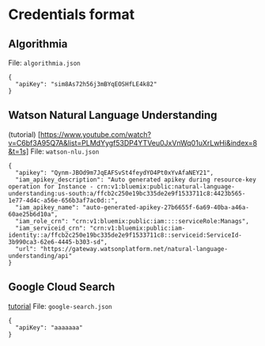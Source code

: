 # Credentials format

## Algorithmia

File: `algorithmia.json`

```
{
  "apiKey": "sim8As72h56j3mBYqEOSHfLE4k82"
}
```

## Watson Natural Language Understanding
(tutorial) [https://www.youtube.com/watch?v=C6bf3A95Q7A&list=PLMdYygf53DP4YTVeu0JxVnWq01uXrLwHi&index=8&t=1s]
File: `watson-nlu.json`

```
{
  "apikey": "Qynm-JBOd9m7JqEAFSvSt4feydYO4Pt0xYvAfaNEY21",
  "iam_apikey_description": "Auto generated apikey during resource-key operation for Instance - crn:v1:bluemix:public:natural-language-understanding:us-south:a/ffcb2c250e19bc335de2e9f1533711c8:4423b565-1e77-4d4c-a56e-656b3af7ac0d::",
  "iam_apikey_name": "auto-generated-apikey-27b6655f-6a69-40ba-a46a-60ae25b6d10a",
  "iam_role_crn": "crn:v1:bluemix:public:iam::::serviceRole:Manags",
  "iam_serviceid_crn": "crn:v1:bluemix:public:iam-identity::a/ffcb2c250e19bc335de2e9f1533711c8::serviceid:ServiceId-3b990ca3-62e6-4445-b303-sd",
  "url": "https://gateway.watsonplatform.net/natural-language-understanding/api"
}
```

## Google Cloud Search
[tutorial](https://www.youtube.com/watch?v=LzPuCVhdUew)
File: `google-search.json`

```
{
  "apiKey": "aaaaaaa"
}
```